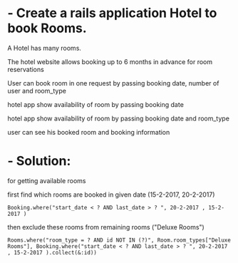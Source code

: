 # - Create a rails application Hotel to book  Rooms.

 A Hotel  has many rooms.

 The hotel website  allows booking up to 6 months in advance for room reservations

 User can book room in one request by passing  booking date, number of user and room_type

 hotel app show availability of room by passing booking date 

 hotel app show availability of room by passing booking date and room_type

 user can see his booked room and booking information


# - Solution: 

for getting available rooms 

first find which rooms are booked in given date (15-2-2017, 20-2-2017)
  

    Booking.where("start_date < ? AND last_date > ? ", 20-2-2017 , 15-2-2017 )


then exclude these rooms from remaining rooms ("Deluxe Rooms")

    Rooms.where("room_type = ? AND id NOT IN (?)", Room.room_types["Deluxe Rooms"], Booking.where("start_date < ? AND last_date > ? ", 20-2-2017 , 15-2-2017 ).collect(&:id))
